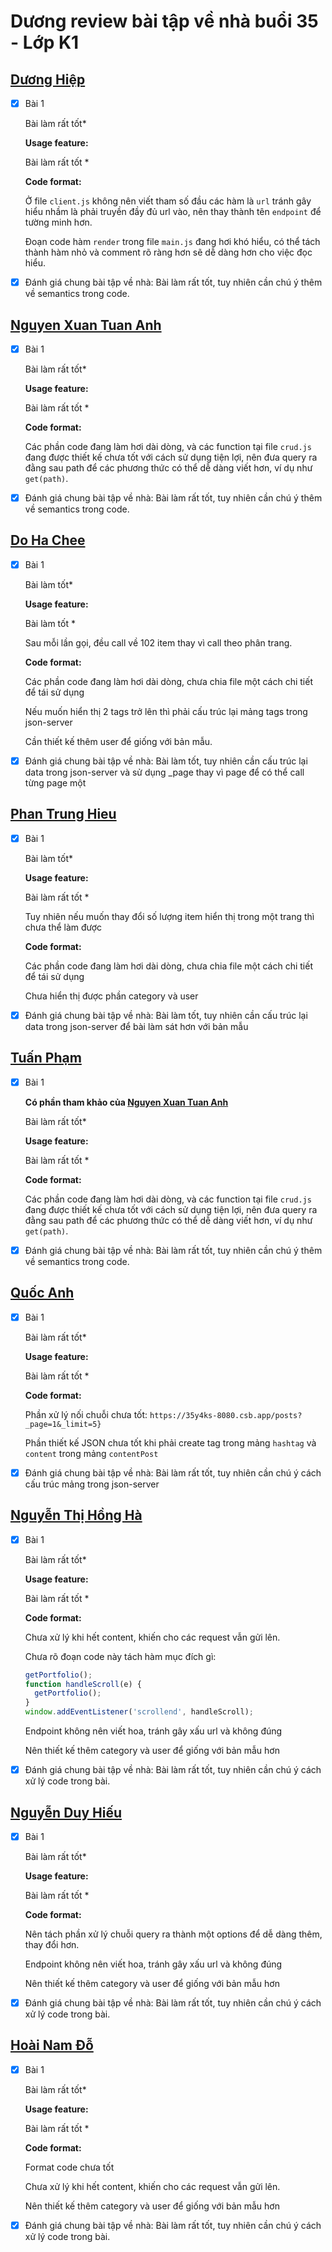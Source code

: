 # Dương review bài tập về nhà buổi 35 - Lớp K1

## [Dương Hiệp](https://duonghiep416.github.io/duonghiep_f8_fullstack/Day35/)

- [x] Bài 1

  Bài làm rất tốt\*

  **Usage feature:**

  Bài làm rất tốt \*

  **Code format:**

  Ở file `client.js` không nên viết tham số đầu các hàm là `url` tránh gây hiểu nhầm là phải truyền đầy đủ url vào, nên thay thành tên `endpoint` để tường minh hơn.

  Đoạn code hàm `render` trong file `main.js` đang hơi khó hiểu, có thể tách thành hàm nhỏ và comment rõ ràng hơn sẽ dễ dàng hơn cho việc đọc hiểu.

- [x] Đánh giá chung bài tập về nhà: Bài làm rất tốt, tuy nhiên cần chú ý thêm về semantics trong code.

## [Nguyen Xuan Tuan Anh](https://xuananh2212.github.io/js-fullstack/day35/)

- [x] Bài 1

  Bài làm rất tốt\*

  **Usage feature:**

  Bài làm rất tốt \*

  **Code format:**

  Các phần code đang làm hơi dài dòng, và các function tại file `crud.js` đang được thiết kế chưa tốt với cách sử dụng tiện lợi, nên đưa query ra đằng sau path để các phương thức có thể dễ dàng viết hơn, ví dụ như `get(path)`.

- [x] Đánh giá chung bài tập về nhà: Bài làm rất tốt, tuy nhiên cần chú ý thêm về semantics trong code.

## [Do Ha Chee](https://serenaha12.github.io/fullstack_nodeJS/hoc_javascript/btvn_35/ex03/index.html)

- [x] Bài 1

  Bài làm tốt\*

  **Usage feature:**

  Bài làm tốt \*

  Sau mỗi lần gọi, đều call về 102 item thay vì call theo phân trang.

  **Code format:**

  Các phần code đang làm hơi dài dòng, chưa chia file một cách chi tiết để tái sử dụng

  Nếu muốn hiển thị 2 tags trở lên thì phải cấu trúc lại mảng tags trong json-server

  Cần thiết kế thêm user để giống với bản mẫu.

- [x] Đánh giá chung bài tập về nhà: Bài làm tốt, tuy nhiên cần cấu trúc lại data trong json-server và sử dụng \_page thay vì page để có thể call từng page một

## [Phan Trung Hieu](https://pth2003.github.io/FullStack_Nodejs_K1/BTVN/btvn_buoi_35)

- [x] Bài 1

  Bài làm tốt\*

  **Usage feature:**

  Bài làm rất tốt \*

  Tuy nhiên nếu muốn thay đổi số lượng item hiển thị trong một trang thì chưa thể làm được

  **Code format:**

  Các phần code đang làm hơi dài dòng, chưa chia file một cách chi tiết để tái sử dụng

  Chưa hiển thị được phần category và user

- [x] Đánh giá chung bài tập về nhà: Bài làm tốt, tuy nhiên cần cấu trúc lại data trong json-server để bài làm sát hơn với bản mẫu

## [Tuấn Phạm](https://pth2003.github.io/FullStack_Nodejs_K1/BTVN/btvn_buoi_35)

- [x] Bài 1

  **Có phần tham khảo của [Nguyen Xuan Tuan Anh](https://xuananh2212.github.io/js-fullstack/day35/)**

  Bài làm rất tốt\*

  **Usage feature:**

  Bài làm rất tốt \*

  **Code format:**

  Các phần code đang làm hơi dài dòng, và các function tại file `crud.js` đang được thiết kế chưa tốt với cách sử dụng tiện lợi, nên đưa query ra đằng sau path để các phương thức có thể dễ dàng viết hơn, ví dụ như `get(path)`.

- [x] Đánh giá chung bài tập về nhà: Bài làm rất tốt, tuy nhiên cần chú ý thêm về semantics trong code.

## [Quốc Anh](https://pth2003.github.io/FullStack_Nodejs_K1/BTVN/btvn_buoi_35)

- [x] Bài 1

  Bài làm rất tốt\*

  **Usage feature:**

  Bài làm rất tốt \*

  **Code format:**

  Phần xử lý nối chuỗi chưa tốt: `https://35y4ks-8080.csb.app/posts?_page=1&_limit=5}`

  Phần thiết kế JSON chưa tốt khi phải create tag trong mảng `hashtag` và `content` trong mảng `contentPost`

- [x] Đánh giá chung bài tập về nhà: Bài làm rất tốt, tuy nhiên cần chú ý cách cấu trúc mảng trong json-server

## [Nguyễn Thị Hồng Hà](https://ha752002.github.io/f8-fullstack-k2/Ex_Javascript/day35)

- [x] Bài 1

  Bài làm rất tốt\*

  **Usage feature:**

  Bài làm rất tốt \*

  **Code format:**

  Chưa xử lý khi hết content, khiến cho các request vẫn gửi lên.

  Chưa rõ đoạn code này tách hàm mục đích gì:

  ```js
  getPortfolio();
  function handleScroll(e) {
    getPortfolio();
  }
  window.addEventListener('scrollend', handleScroll);
  ```

  Endpoint không nên viết hoa, tránh gây xấu url và không đúng

  Nên thiết kế thêm category và user để giống với bản mẫu hơn

- [x] Đánh giá chung bài tập về nhà: Bài làm rất tốt, tuy nhiên cần chú ý cách xử lý code trong bài.

## [Nguyễn Duy Hiếu](https://hieuboss.github.io/F8-fullstack-k2/javascript/lesson20/index.html)

- [x] Bài 1

  Bài làm rất tốt\*

  **Usage feature:**

  Bài làm rất tốt \*

  **Code format:**

  Nên tách phần xử lý chuỗi query ra thành một options để dễ dàng thêm, thay đổi hơn.

  Endpoint không nên viết hoa, tránh gây xấu url và không đúng

  Nên thiết kế thêm category và user để giống với bản mẫu hơn

- [x] Đánh giá chung bài tập về nhà: Bài làm rất tốt, tuy nhiên cần chú ý cách xử lý code trong bài.

## [Hoài Nam Đỗ](https://oaihman25.github.io/btvn/day35/index.html)

- [x] Bài 1

  Bài làm rất tốt\*

  **Usage feature:**

  Bài làm rất tốt \*

  **Code format:**

  Format code chưa tốt

  Chưa xử lý khi hết content, khiến cho các request vẫn gửi lên.

  Nên thiết kế thêm category và user để giống với bản mẫu hơn

- [x] Đánh giá chung bài tập về nhà: Bài làm rất tốt, tuy nhiên cần chú ý cách xử lý code trong bài.
